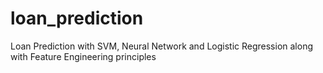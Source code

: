 # loan_prediction
Loan Prediction with SVM, Neural Network and Logistic Regression along with Feature Engineering principles

